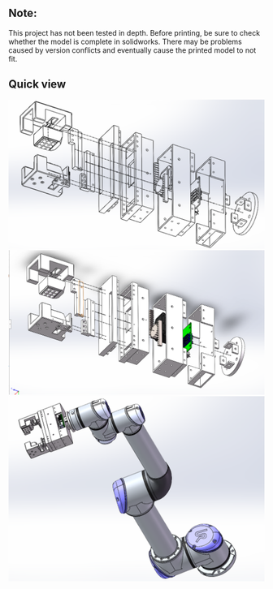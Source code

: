 ## Note:
This project has not been tested in depth. Before printing, be sure to check whether the model is complete in solidworks. There may be problems caused by version conflicts and eventually cause the printed model to not fit.

## Quick view
<img src="https://github.com/wq13552463699/3D_Printed_2_Fingers_Gripper/blob/main/CAD/Pictures/explosion%20view2.png" width="633" >
<img src="https://github.com/wq13552463699/3D_Printed_2_Fingers_Gripper/blob/main/CAD/Pictures/explosion%20view.png" width="633" >
<img src="https://github.com/wq13552463699/3D_Printed_2_Fingers_Gripper/blob/main/CAD/Pictures/gripper%2Brobot.png" width="633" >

